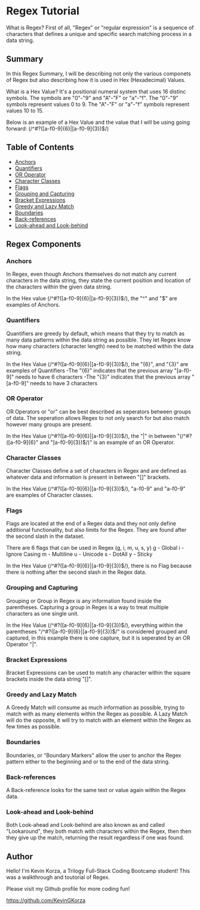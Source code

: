 # Regex Tutorial

What is Regex? First of all, "Regex" or "regular expression" is a sequence of characters that defines a unique and specific search matching process in a data string.

## Summary

In this Regex Summary, I will be describing not only the various componets of Regex but also describing how it is used in Hex (Hexadecimal) Values.

What is a Hex Value? 
It's a positional numeral system that uses 16 distinc symbols.
The symbols are "0"-"9" and "A"-"F" or "a"-"f".
The "0"-"9" symbols represent values 0 to 9.
The "A"-"F" or "a"-"f" symbols represent values 10 to 15.

Below is an example of a Hex Value and the value that I will be using going forward:
(/^#?([a-f0-9]{6}|[a-f0-9]{3})$/)



## Table of Contents

- [Anchors](#anchors)
- [Quantifiers](#quantifiers)
- [OR Operator](#or-operator)
- [Character Classes](#character-classes)
- [Flags](#flags)
- [Grouping and Capturing](#grouping-and-capturing)
- [Bracket Expressions](#bracket-expressions)
- [Greedy and Lazy Match](#greedy-and-lazy-match)
- [Boundaries](#boundaries)
- [Back-references](#back-references)
- [Look-ahead and Look-behind](#look-ahead-and-look-behind)

## Regex Components

### Anchors
In Regex, even though Anchors themselves do not match any current characters in the data string, they state the current position and location of the characters within the given data string.

In the Hex value (/^#?([a-f0-9]{6}|[a-f0-9]{3})$/), the "^" and "$" are examples of Anchors.

 

### Quantifiers
Quantifiers are greedy by default, which means that they try to match as many data patterns within the data string as possible. They let Regex know how many characters (character length) need to be matched within the data string. 

In the Hex Value (/^#?([a-f0-9]{6}|[a-f0-9]{3})$/), the "{6}", and "{3}" are examples of Quantifiers
    -The "{6}" indicates that the previous array "[a-f0-9]" needs to have 6 characters 
    -The "{3}" indicates that the previous array "[a-f0-9]" needs to have 3 characters

### OR Operator
OR Operators or "or" can be best described as seperators between groups of data. The seperation allows Regex to not only search for but also match however many groups are present.

In the Hex Value (/^#?([a-f0-9]{6}|[a-f0-9]{3})$/), the "|" in between "(/^#?([a-f0-9]{6}" and "[a-f0-9]{3})$/)" is an example of an OR Operator.

### Character Classes
Character Classes define a set of characters in Regex and are defined as whatever data and information is present in between "[]" brackets.

In the Hex Value (/^#?([a-f0-9]{6}|[a-f0-9]{3})$/), "a-f0-9" and "a-f0-9" are examples of Character classes. 

### Flags
Flags are located at the end of a Regex data and they not only define additional functionality, but also limits for the Regex. They are found after the second slash in the dataset.

There are 6 flags that can be used in Regex (g, i, m, u, s, y)
g - Global
i - Ignore Casing
m - Multiline
u - Unicode
s - DotAll
y - Sticky 

In the Hex Value (/^#?([a-f0-9]{6}|[a-f0-9]{3})$/), there is no Flag because there is nothing after the second slash in the Regex data.

### Grouping and Capturing
Grouping or Group in Regex is any information found inside the parentheses. Capturing a group in Regex is a way to treat multiple characters as one single unit.

In the Hex Value (/^#?([a-f0-9]{6}|[a-f0-9]{3})$/), everything within the parentheses "/^#?([a-f0-9]{6}|[a-f0-9]{3})$/" is considered grouped and captured, in this example there is one capture, but it is seperated by an OR Operator "|".

### Bracket Expressions
Bracket Expressions can be used to match any character within the square brackets inside the data string "[]".

### Greedy and Lazy Match
A Greedy Match will consume as much information as possible, trying to match with as many elements within the Regex as possible.
A Lazy Match will do the opposite, it will try to match with an element within the Regex as few times as possible.

### Boundaries
Boundaries, or "Boundary Markers" allow the user to anchor the Regex pattern either to the beginning and or to the end of the data string.

### Back-references
A Back-reference looks for the same text or value again within the Regex data.

### Look-ahead and Look-behind
Both Look-ahead and Look-behind are also known as and called "Lookaround", they both match with characters within the Regex, then then they give up the match, returning the result regardless if one was found.

## Author
Hello! I'm Kevin Korza, a Trilogy Full-Stack Coding Bootcamp student! This was a walkthrough and toutorial of Regex.

Please visit my Github profile for more coding fun!

https://github.com/KevinGKorza

